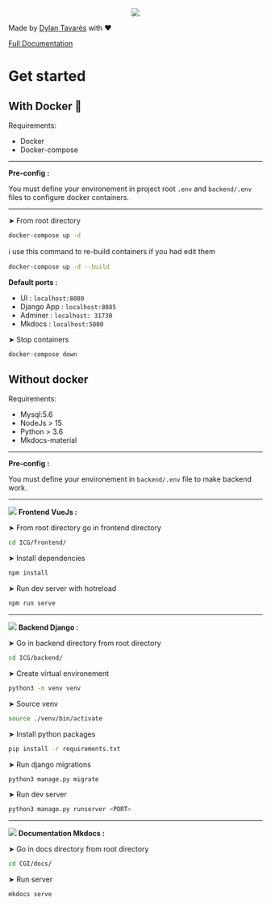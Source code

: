 <div style="text-align:center;">
    <img src="../../assets/Logo-Github.png">
</div>

Made by [Dylan Tavarès](https://www.dt-developpement.fr) with ❤️

[Full Documentation](https://tavaresdylan.github.io/ICG/)

# Get started

## With Docker 🐳

Requirements:

-   Docker
-   Docker-compose

---

**Pre-config :**

You must define your environement in project root `.env` and `backend/.env` files to configure docker containers.

---

➤ From root directory

```sh
docker-compose up -d 
```

ℹ️ use this command to re-build containers if you had edit them

```sh
docker-compose up -d --build
```

**Default ports :**

- UI : `localhost:8080`
- Django App : `localhost:8085`
- Adminer : `localhost: 31730`
- Mkdocs : `localhost:5000`

➤ Stop containers

```sh
docker-compose down
```

## Without docker

Requirements:

-   Mysql:5.6
-   NodeJs > 15
-   Python > 3.6
-   Mkdocs-material

---

**Pre-config :**

You must define your environement in `backend/.env` file to make backend work.

---

<img src="https://img.icons8.com/color/54/000000/vue-js.png"/> **Frontend VueJs :**

➤ From root directory go in frontend directory

```sh
cd ICG/frontend/
```

➤ Install dependencies

```sh
npm install
```

➤ Run dev server with hotreload

```sh
npm run serve
```

---

<img src="https://img.icons8.com/external-tal-revivo-color-tal-revivo/48/000000/external-django-a-high-level-python-web-framework-that-encourages-rapid-development-logo-color-tal-revivo.png"/> **Backend Django :**

➤ Go in backend directory from root directory

```sh
cd ICG/backend/
```

➤ Create virtual environement

```sh
python3 -m venv venv
```

➤ Source venv

```sh
source ./venv/bin/activate
```

➤ Install python packages

```sh
pip install -r requirements.txt
```

➤ Run django migrations

```sh
python3 manage.py migrate
```

➤ Run dev server

```sh
python3 manage.py runserver <PORT>
```

---

<img src="https://img.icons8.com/external-flatart-icons-flat-flatarticons/44/000000/external-info-contact-flatart-icons-flat-flatarticons.png"/> **Documentation Mkdocs :**

➤ Go in docs directory from root directory

```sh
cd CGI/docs/
```

➤ Run server

```sh
mkdocs serve
```
